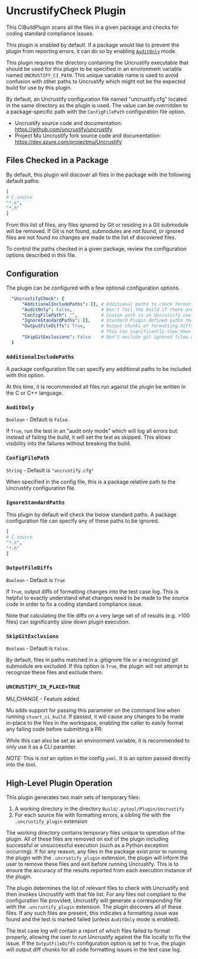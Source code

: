 # UncrustifyCheck Plugin

This CiBuildPlugin scans all the files in a given package and checks for coding standard compliance issues.

This plugin is enabled by default. If a package would like to prevent the plugin from reporting errors, it can do
so by enabling [`AuditOnly`](#auditonly) mode.

This plugin requires the directory containing the Uncrustify executable that should be used for this plugin to
be specified in an environment variable named `UNCRUSTIFY_CI_PATH`. This unique variable name is used to avoid confusion
with other paths to Uncrustify which might not be the expected build for use by this plugin.

By default, an Uncrustify configuration file named "uncrustify.cfg" located in the same directory as the plugin is
used. The value can be overridden to a package-specific path with the `ConfigFilePath` configuration file option.

* Uncrustify source code and documentation: https://github.com/uncrustify/uncrustify
* Project Mu Uncrustify fork source code and documentation: https://dev.azure.com/projectmu/Uncrustify

## Files Checked in a Package

By default, this plugin will discover all files in the package with the following default paths:

```python
[
# C source
"*.c",
"*.h"
]
```

From this list of files, any files ignored by Git or residing in a Git submodule will be removed. If Git is not
found, submodules are not found, or ignored files are not found no changes are made to the list of discovered files.

To control the paths checked in a given package, review the configuration options described in this file.

## Configuration

The plugin can be configured with a few optional configuration options.

``` yaml
  "UncrustifyCheck": {
      "AdditionalIncludePaths": [], # Additional paths to check formatting (wildcards supported).
      "AuditOnly": False,           # Don't fail the build if there are errors.  Just log them.
      "ConfigFilePath": "",         # Custom path to an Uncrustify config file.
      "IgnoreStandardPaths": [],    # Standard Plugin defined paths that should be ignored.
      "OutputFileDiffs": True,      # Output chunks of formatting diffs in the test case log.
                                    # This can significantly slow down the plugin on very large packages.
      "SkipGitExclusions": False    # Don't exclude git ignored files and files in git submodules.
  }
```

### `AdditionalIncludePaths`

A package configuration file can specify any additional paths to be included with this option.

At this time, it is recommended all files run against the plugin be written in the C or C++ language.

### `AuditOnly`

`Boolean` - Default is `False`.

If `True`, run the test in an "audit only mode" which will log all errors but instead of failing the build, it will set
the test as skipped. This allows visibility into the failures without breaking the build.

### `ConfigFilePath`

`String` - Default is `"uncrustify.cfg"`

When specified in the config file, this is a package relative path to the Uncrustify configuration file.

### `IgnoreStandardPaths`

This plugin by default will check the below standard paths. A package configuration file can specify any of these paths
to be ignored.

```python
[
# C source
"*.c",
"*.h"
]
```

### `OutputFileDiffs`

`Boolean` - Default is `True`.

If `True`, output diffs of formatting changes into the test case log. This is helpful to exactly understand what changes
need to be made to the source code in order to fix a coding standard compliance issue.

Note that calculating the file diffs on a very large set of of results (e.g. >100 files) can significantly slow down
plugin execution.

### `SkipGitExclusions`

`Boolean` - Default is `False`.

By default, files in paths matched in a .gitignore file or a recognized git submodule are excluded. If this option
is `True`, the plugin will not attempt to recognize these files and exclude them.

### `UNCRUSTIFY_IN_PLACE=TRUE`

MU_CHANGE - Feature added.

Mu adds support for passing this parameter on the command line when running `stuart_ci_build`. If passed, it will
cause any changes to be made in-place to the files in the workspace, enabling the caller to easily format any failing
code before submitting a PR.

While this can also be set as an environment variable, it is recommended to only use it
as a CLI paramter.

_NOTE:_ This is _not_ an option in the config `yaml`. It is an option passed directly into the tool.

## High-Level Plugin Operation

This plugin generates two main sets of temporary files:

  1. A working directory in the directory `Build/.pytool/Plugin/Uncrustify`
  2. For each source file with formatting errors, a sibling file with the `.uncrustify_plugin` extension

The working directory contains temporary files unique to operation of the plugin. All of these files are removed on
exit of the plugin including successful or unsuccessful execution (such as a Python exception occurring). If for any
reason, any files in the package exist prior to running the plugin with the `.uncrustify_plugin` extension, the plugin
will inform the user to remove these files and exit before running Uncrustify. This is to ensure the accuracy of the
results reported from each execution instance of the plugin.

The plugin determines the list of relevant files to check with Uncrustify and then invokes Uncrustify with that file
list. For any files not compliant to the configuration file provided, Uncrustify will generate a corresponding file
with the `.uncrustify_plugin` extension. The plugin discovers all of these files. If any such files are present, this
indicates a formatting issue was found and the test is marked failed (unless `AuditOnly` mode is enabled).

The test case log will contain a report of which files failed to format properly, allowing the user to run Uncrustify
against the file locally to fix the issue. If the `OutputFileDiffs` configuration option is set to `True`, the plugin
will output diff chunks for all code formatting issues in the test case log.
